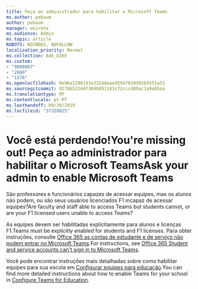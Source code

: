 ```yaml
---
title: Peça ao administrador para habilitar o Microsoft Teams
ms.author: pebaum
author: pebaum
manager: mnirkhe
ms.audience: Admin
ms.topic: article
ROBOTS: NOINDEX, NOFOLLOW
localization_priority: Normal
ms.collection: Adm_O365
ms.custom:
- "9000067"
- "2660"
- "1576"
ms.openlocfilehash: 0e96a1296193e33240aaed5947010d91b9351a51
ms.sourcegitcommit: 027bb52244f304b891143c72cccd89ac1a9a05aa
ms.translationtype: MT
ms.contentlocale: pt-PT
ms.lasthandoff: 09/30/2019
ms.locfileid: "37328825"
---
```

# <a name="youre-missing-out-ask-your-admin-to-enable-microsoft-teams"></a><span data-ttu-id="d36b7-102">Você está perdendo!</span><span class="sxs-lookup"><span data-stu-id="d36b7-102">You're missing out!</span></span> <span data-ttu-id="d36b7-103">Peça ao administrador para habilitar o Microsoft Teams</span><span class="sxs-lookup"><span data-stu-id="d36b7-103">Ask your admin to enable Microsoft Teams</span></span>

<span data-ttu-id="d36b7-104">São professores e funcionários capazes de acessar equipes, mas os alunos não podem, ou são seus usuários licenciados F1 incapaz de acessar equipes?</span><span class="sxs-lookup"><span data-stu-id="d36b7-104">Are faculty and staff able to access Teams but students cannot, or are your F1 licensed users unable to access Teams?</span></span>

<span data-ttu-id="d36b7-105">As equipes devem ser habilitadas explicitamente para alunos e licenças F1.</span><span class="sxs-lookup"><span data-stu-id="d36b7-105">Teams must be explicitly enabled for students and F1 licenses.</span></span> <span data-ttu-id="d36b7-106">Para obter instruções, consulte [Office 365 as contas de estudante e de serviço não podem entrar no Microsoft Teams](https://docs.microsoft.com/microsoftteams/troubleshoot/teams-sign-in/office-365-accounts-cannot-sign-in).</span><span class="sxs-lookup"><span data-stu-id="d36b7-106">For instructions, see [Office 365 Student and service accounts can't sign in to Microsoft Teams](https://docs.microsoft.com/microsoftteams/troubleshoot/teams-sign-in/office-365-accounts-cannot-sign-in).</span></span> 

<span data-ttu-id="d36b7-107">Você pode encontrar instruções mais detalhadas sobre como habilitar equipes para sua escola em [Configurar equipes para educação](https://docs.microsoft.com/microsoft-365/education/deploy/set-up-teams-for-education).</span><span class="sxs-lookup"><span data-stu-id="d36b7-107">You can find more detailed instructions about how to enable Teams for your school in [Configure Teams for Education](https://docs.microsoft.com/microsoft-365/education/deploy/set-up-teams-for-education).</span></span> 